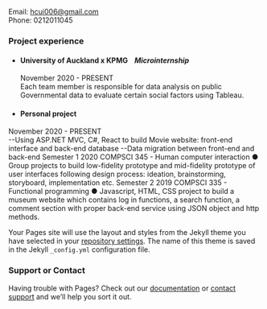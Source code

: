 Email: hcui006@gmail.com\
Phone: 0212011045

### Project experience
- #### University of Auckland x KPMG &nbsp;&nbsp;&nbsp;_Microinternship_
  November 2020 - PRESENT\
  Each team member is responsible for data analysis on public Governmental data to evaluate certain social factors using Tableau.
- #### Personal project
 November 2020 - PRESENT\
  --Using ASP.NET MVC, C#, React to build Movie website: front-end interface and back-end database
  --Data migration between front-end and back-end
Semester 1 2020
COMPSCI 345 - Human computer interaction
● Group projects to build low-fidelity prototype and mid-fidelity prototype of user
interfaces following design process: ideation, brainstorming, storyboard,
implementation etc.
Semester 2 2019
COMPSCI 335 - Functional programming
● Javascript, HTML, CSS project to build a museum website which contains log in
functions, a search function, a comment section with proper back-end service
using JSON object and http methods.

Your Pages site will use the layout and styles from the Jekyll theme you have selected in your [repository settings](https://github.com/aorticstenosis/BITEME/settings). The name of this theme is saved in the Jekyll `_config.yml` configuration file.

### Support or Contact

Having trouble with Pages? Check out our [documentation](https://docs.github.com/categories/github-pages-basics/) or [contact support](https://github.com/contact) and we’ll help you sort it out.
